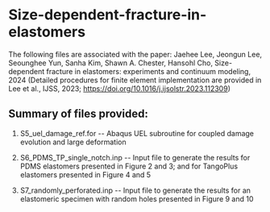 # Size-dependent-fracture-in-elastomers
The following files are associated with the paper:
 Jaehee Lee, Jeongun Lee, Seounghee Yun, Sanha Kim, Shawn A. Chester, Hansohl Cho, 
 Size-dependent fracture in elastomers: experiments and continuum modeling, 2024
 (Detailed procedures for finite element implementation are provided in Lee et al., IJSS, 2023; https://doi.org/10.1016/j.ijsolstr.2023.112309) 


Summary of files provided:
--------------------------
1) S5_uel_damage_ref.for -- Abaqus UEL subroutine for coupled damage evolution and large deformation

2) S6_PDMS_TP_single_notch.inp -- Input file to generate the results for PDMS elastomers presented in Figure 2 and 3; and for TangoPlus elastomers presented in Figure 4 and 5

3) S7_randomly_perforated.inp -- Input file to generate the results for an elastomeric specimen with random holes presented in Figure 9 and 10


